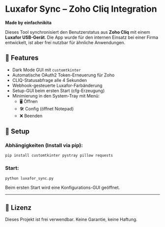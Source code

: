 # Luxafor Sync – Zoho Cliq Integration

**Made by einfachnikita**

Dieses Tool synchronisiert den Benutzerstatus aus **Zoho Cliq** mit einem **Luxafor USB-Gerät**. Die App wurde für den internen Einsatz bei einer Firma entwickelt, ist aber frei nutzbar für ähnliche Anwendungen.

## 🔧 Features

- Dark Mode GUI mit `customtkinter`
- Automatische OAuth2 Token-Erneuerung für Zoho
- CLIQ-Statusabfrage alle 4 Sekunden
- Webhook-gesteuerte Luxafor-Farbänderung
- Setup-GUI beim ersten Start (cfg-Erzeugung)
- Minimierung in den System-Tray mit Menü:
  - 🖥 Öffnen
  - 🛠 Config (öffnet Notepad)
  - ❌ Beenden

## 🚀 Setup

### Abhängigkeiten (Install via pip):

```bash
pip install customtkinter pystray pillow requests
```

### Start:

```bash
python luxafor_sync.py
```

Beim ersten Start wird eine Konfigurations-GUI geöffnet.

---

## 🧾 Lizenz

Dieses Projekt ist frei verwendbar. Keine Garantie, keine Haftung.

